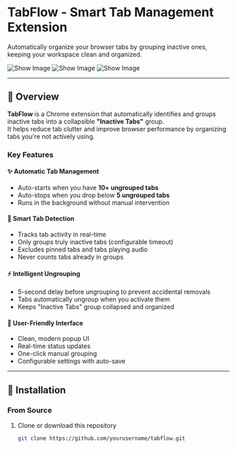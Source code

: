 # TabFlow - Smart Tab Management Extension

Automatically organize your browser tabs by grouping inactive ones, keeping your workspace clean and organized.

![Show Image](#)
![Show Image](#)
![Show Image](#)

---

## 🎯 Overview

**TabFlow** is a Chrome extension that automatically identifies and groups inactive tabs into a collapsible **"Inactive Tabs"** group.  
It helps reduce tab clutter and improve browser performance by organizing tabs you're not actively using.

### Key Features

#### ✨ Automatic Tab Management
- Auto-starts when you have **10+ ungrouped tabs**
- Auto-stops when you drop below **5 ungrouped tabs**
- Runs in the background without manual intervention

#### 🎯 Smart Tab Detection
- Tracks tab activity in real-time
- Only groups truly inactive tabs (configurable timeout)
- Excludes pinned tabs and tabs playing audio
- Never counts tabs already in groups

#### ⚡ Intelligent Ungrouping
- 5-second delay before ungrouping to prevent accidental removals
- Tabs automatically ungroup when you activate them
- Keeps "Inactive Tabs" group collapsed and organized

#### 🎨 User-Friendly Interface
- Clean, modern popup UI  
- Real-time status updates  
- One-click manual grouping  
- Configurable settings with auto-save  

---

## 🚀 Installation

### From Source
1. Clone or download this repository
   ```bash
   git clone https://github.com/yourusername/tabflow.git
